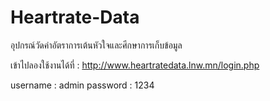# Heartrate-Data
อุปกรณ์วัดค่าอัตราการเต้นหัวใจและศีกษาการเก็บข้อมูล

เข้าไปลองใช้งานได้ที่ : http://www.heartratedata.lnw.mn/login.php

username : admin
password : 1234
